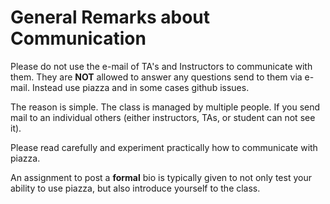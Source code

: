 # General Remarks about Communication

Please do not use the e-mail of TA's and Instructors to communicate
with them. They are **NOT** allowed to answer any questions send to
them via e-mail. Instead use piazza and in some cases github issues.

The reason is simple. The class is managed by multiple people. If you
send mail to an individual others (either instructors, TAs, or student
can not see it).

Please read carefully and experiment practically how to communicate
with piazza.

An assignment to post a **formal** bio is typically given to not only
test your ability to use piazza, but also introduce yourself to the
class.
